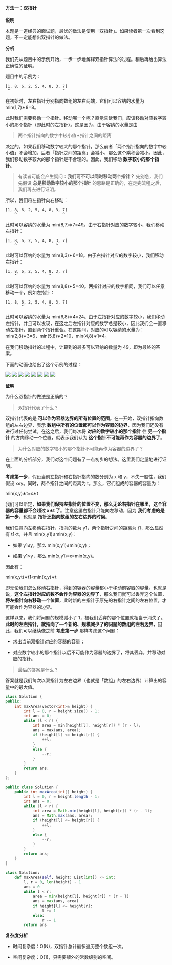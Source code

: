 ﻿#### [](https://leetcode.cn/problems/container-with-most-water/solution/sheng-zui-duo-shui-de-rong-qi-by-leetcode-solution//#方法一：双指针)方法一：双指针

**说明**

本题是一道经典的面试题，最优的做法是使用「双指针」。如果读者第一次看到这题，不一定能想出双指针的做法。

**分析**

我们先从题目中的示例开始，一步一步地解释双指针算法的过程。稍后再给出算法正确性的证明。

题目中的示例为：

```
[1, 8, 6, 2, 5, 4, 8, 3, 7]
 ^                       ^
```

在初始时，左右指针分别指向数组的左右两端，它们可以容纳的水量为 min⁡(1,7)∗8=8。

此时我们需要移动一个指针。移动哪一个呢？直觉告诉我们，应该移动对应数字较小的那个指针（即此时的左指针）。这是因为，由于容纳的水量是由
> 两个指针指向的数字中较小值∗指针之间的距离

决定的。如果我们移动数字较大的那个指针，那么前者「两个指针指向的数字中较小值」不会增加，后者「指针之间的距离」会减小，那么这个乘积会减小。因此，我们移动数字较大的那个指针是不合理的。因此，我们移动 **数字较小的那个指针**。

> 有读者可能会产生疑问：**我们可不可以同时移动两个指针？** 先别急，我们先假设 **总是移动数字较小的那个指针** 的思路是正确的，在走完流程之后，我们再去进行证明。

所以，我们将左指针向右移动：

```
[1, 8, 6, 2, 5, 4, 8, 3, 7]
    ^                    ^
```

此时可以容纳的水量为 min⁡(8,7)∗7=49。由于右指针对应的数字较小，我们移动右指针：

```
[1, 8, 6, 2, 5, 4, 8, 3, 7]
    ^                 ^
```

此时可以容纳的水量为 min⁡(8,3)∗6=18。由于右指针对应的数字较小，我们移动右指针：

```
[1, 8, 6, 2, 5, 4, 8, 3, 7]
    ^              ^
```

此时可以容纳的水量为 min⁡(8,8)∗5=40。两指针对应的数字相同，我们可以任意移动一个，例如左指针：

```
[1, 8, 6, 2, 5, 4, 8, 3, 7]
       ^           ^
```

此时可以容纳的水量为 min⁡(6,8)∗4=24。由于左指针对应的数字较小，我们移动左指针，并且可以发现，在这之后左指针对应的数字总是较小，因此我们会一直移动左指针，直到两个指针重合。在这期间，对应的可以容纳的水量为：min⁡(2,8)∗3=6，min⁡(5,8)∗2=10，min⁡(4,8)∗1=4。

在我们移动指针的过程中，计算到的最多可以容纳的数量为 49，即为最终的答案。

下面的动画也给出了这个示例的过程：

![](Solution0011_2_01.png)
![](Solution0011_2_02.png)
![](Solution0011_2_03.png)
![](Solution0011_2_04.png)
![](Solution0011_2_05.png)
![](Solution0011_2_06.png)
![](Solution0011_2_07.png)
![](Solution0011_2_08.png)

**证明**

为什么双指针的做法是正确的？

> 双指针代表了什么？

双指针代表的是 **可以作为容器边界的所有位置的范围**。在一开始，双指针指向数组的左右边界，表示 **数组中所有的位置都可以作为容器的边界**，因为我们还没有进行过任何尝试。在这之后，我们每次将 **对应的数字较小的那个指针** 往 **另一个指针** 的方向移动一个位置，就表示我们认为 **这个指针不可能再作为容器的边界了**。

> 为什么对应的数字较小的那个指针不可能再作为容器的边界了？

在上面的分析部分，我们对这个问题有了一点初步的想法。这里我们定量地进行证明。

**考虑第一步**，假设当前左指针和右指针指向的数分别为 x 和 y，不失一般性，我们假设 x≤y。同时，两个指针之间的距离为 t。那么，它们组成的容器的容量为：

min⁡(x,y)∗t=x∗t

我们可以断定，**如果我们保持左指针的位置不变，那么无论右指针在哪里，这个容器的容量都不会超过 x∗t 了**。注意这里右指针只能向左移动，因为 **我们考虑的是第一步**，也就是 **指针还指向数组的左右边界的时候**。

我们任意向左移动右指针，指向的数为 y1，两个指针之间的距离为 t1，那么显然有 t1<t，并且 min⁡(x,y1)≤min⁡(x,y)：

-   如果 y1≤y，那么 min⁡(x,y1)≤min⁡(x,y)；

-   如果 y1>y，那么 min⁡(x,y1)=x=min⁡(x,y)。


因此有：

min⁡(x,yt)∗t1<min⁡(x,y)∗t

即无论我们怎么移动右指针，得到的容器的容量都小于移动前容器的容量。也就是说，**这个左指针对应的数不会作为容器的边界了**，那么我们就可以丢弃这个位置，**将左指针向右移动一个位置**，此时新的左指针于原先的右指针之间的左右位置，才可能会作为容器的边界。

这样以来，我们将问题的规模减小了 1，被我们丢弃的那个位置就相当于消失了。**此时的左右指针，就指向了一个新的、规模减少了的问题的数组的左右边界**，因此，我们可以继续像之前 **考虑第一步** 那样考虑这个问题：

-   求出当前双指针对应的容器的容量；

-   对应数字较小的那个指针以后不可能作为容器的边界了，将其丢弃，并移动对应的指针。


> 最后的答案是什么？

答案就是我们每次以双指针为左右边界（也就是「数组」的左右边界）计算出的容量中的最大值。

```C++
class Solution {
public:
    int maxArea(vector<int>& height) {
        int l = 0, r = height.size() - 1;
        int ans = 0;
        while (l < r) {
            int area = min(height[l], height[r]) * (r - l);
            ans = max(ans, area);
            if (height[l] <= height[r]) {
                ++l;
            }
            else {
                --r;
            }
        }
        return ans;
    }
};

```

```Java
public class Solution {
    public int maxArea(int[] height) {
        int l = 0, r = height.length - 1;
        int ans = 0;
        while (l < r) {
            int area = Math.min(height[l], height[r]) * (r - l);
            ans = Math.max(ans, area);
            if (height[l] <= height[r]) {
                ++l;
            }
            else {
                --r;
            }
        }
        return ans;
    }
}

```

```Python
class Solution:
    def maxArea(self, height: List[int]) -> int:
        l, r = 0, len(height) - 1
        ans = 0
        while l < r:
            area = min(height[l], height[r]) * (r - l)
            ans = max(ans, area)
            if height[l] <= height[r]:
                l += 1
            else:
                r -= 1
        return ans

```

**复杂度分析**

-   时间复杂度：O(N)，双指针总计最多遍历整个数组一次。

-   空间复杂度：O(1)，只需要额外的常数级别的空间。
